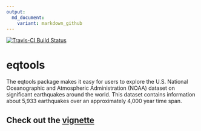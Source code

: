```yaml
---
output:
  md_document:
    variant: markdown_github
---
```


<!-- README.md is generated from README.Rmd. Please edit that file -->


[![Travis-CI Build Status](https://travis-ci.org/tcoopermont/eqtools.svg?branch=master)](https://travis-ci.org/tcoopermont/eqtools)
# eqtools

The eqtools package makes it easy for  users to explore the  U.S. National Oceanographic and Atmospheric Administration (NOAA) dataset on significant earthquakes around the world. This dataset contains information about 5,933 earthquakes over an approximately 4,000 year time span.

## Check out the [vignette](https://github.com/tcoopermont/eqtools/blob/master/inst/doc/eqtools_intro.md)


